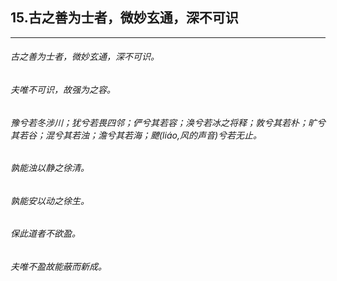 ## 15.古之善为士者，微妙玄通，深不可识
---


###### 古之善为士者，微妙玄通，深不可识。

###### 夫唯不可识，故强为之容。

###### 豫兮若冬涉川；犹兮若畏四邻；俨兮其若容；涣兮若冰之将释；敦兮其若朴；旷兮其若谷；混兮其若浊；澹兮其若海；飉(liáo,风的声音)兮若无止。

###### 孰能浊以静之徐清。

###### 孰能安以动之徐生。

###### 保此道者不欲盈。

###### 夫唯不盈故能蔽而新成。

###### 

